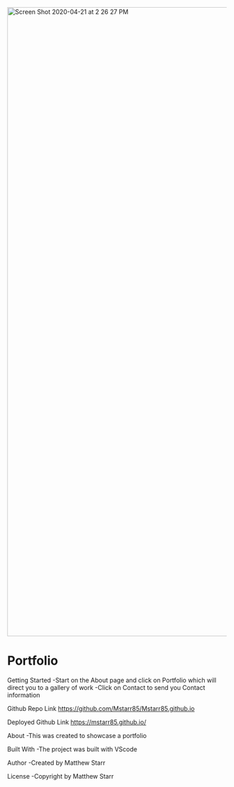 <img width="1440" alt="Screen Shot 2020-04-21 at 2 26 27 PM" src="https://user-images.githubusercontent.com/53281244/79900518-5af0dd80-83dc-11ea-8b33-7eb5bbcf2226.png">

# Portfolio

Getting Started
-Start on the About page and click  on Portfolio  which will direct you to a gallery of work 
-Click on Contact to send you Contact information

Github Repo Link
https://github.com/Mstarr85/Mstarr85.github.io

Deployed Github Link
https://mstarr85.github.io/

About
-This was created to showcase a portfolio 

Built With
-The project was built with VScode

Author
-Created by Matthew Starr

License
-Copyright by Matthew Starr


